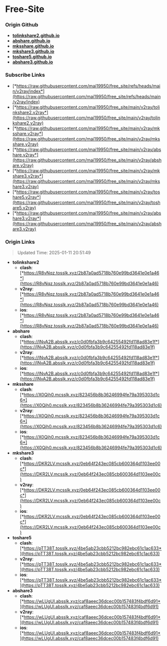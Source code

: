 # Free-Site

### Origin Github

- [**tolinkshare2.github.io**](https://github.com/tolinkshare2/tolinkshare2.github.io)
- [**abshare.github.io**](https://github.com/abshare/abshare.github.io)
- [**mksshare.github.io**](https://github.com/mksshare/mksshare.github.io)
- [**mkshare3.github.io**](https://github.com/mkshare3/mkshare3.github.io)
- [**toshare5.github.io**](https://github.com/toshare5/toshare5.github.io)
- [**abshare3.github.io**](https://github.com/abshare3/abshare3.github.io)

### Subscribe Links

- [*https://raw.githubusercontent.com/mai19950/free_site/refs/heads/main/v2ray/index*](https://raw.githubusercontent.com/mai19950/free_site/refs/heads/main/v2ray/index)
- [*https://raw.githubusercontent.com/mai19950/free_site/main/v2ray/tolinkshare2.v2ray*](https://raw.githubusercontent.com/mai19950/free_site/main/v2ray/tolinkshare2.v2ray)
- [*https://raw.githubusercontent.com/mai19950/free_site/main/v2ray/mksshare.v2ray*](https://raw.githubusercontent.com/mai19950/free_site/main/v2ray/mksshare.v2ray)
- [*https://raw.githubusercontent.com/mai19950/free_site/main/v2ray/abshare.v2ray*](https://raw.githubusercontent.com/mai19950/free_site/main/v2ray/abshare.v2ray)
- [*https://raw.githubusercontent.com/mai19950/free_site/main/v2ray/mkshare3.v2ray*](https://raw.githubusercontent.com/mai19950/free_site/main/v2ray/mkshare3.v2ray)
- [*https://raw.githubusercontent.com/mai19950/free_site/main/v2ray/toshare5.v2ray*](https://raw.githubusercontent.com/mai19950/free_site/main/v2ray/toshare5.v2ray)
- [*https://raw.githubusercontent.com/mai19950/free_site/main/v2ray/abshare3.v2ray*](https://raw.githubusercontent.com/mai19950/free_site/main/v2ray/abshare3.v2ray)

### Origin Links

> Updated Time: 2025-01-11 20:51:49

- **tolinkshare2**
  - **clash**: [*https://R8vNqz.tosslk.xyz/2b87a0ad5718b760e99bd3641e0e1a46*](https://R8vNqz.tosslk.xyz/2b87a0ad5718b760e99bd3641e0e1a46)
  - **v2ray**: [*https://R8vNqz.tosslk.xyz/2b87a0ad5718b760e99bd3641e0e1a46*](https://R8vNqz.tosslk.xyz/2b87a0ad5718b760e99bd3641e0e1a46)
  - **ios**: [*https://R8vNqz.tosslk.xyz/2b87a0ad5718b760e99bd3641e0e1a46*](https://R8vNqz.tosslk.xyz/2b87a0ad5718b760e99bd3641e0e1a46)
- **abshare**
  - **clash**: [*https://INvA2B.absslk.xyz/c0d0fbfa3b9c64255492fd118ad83e1f*](https://INvA2B.absslk.xyz/c0d0fbfa3b9c64255492fd118ad83e1f)
  - **v2ray**: [*https://INvA2B.absslk.xyz/c0d0fbfa3b9c64255492fd118ad83e1f*](https://INvA2B.absslk.xyz/c0d0fbfa3b9c64255492fd118ad83e1f)
  - **ios**: [*https://INvA2B.absslk.xyz/c0d0fbfa3b9c64255492fd118ad83e1f*](https://INvA2B.absslk.xyz/c0d0fbfa3b9c64255492fd118ad83e1f)
- **mksshare**
  - **clash**: [*https://X0Qjh0.mcsslk.xyz/823456b8b36246994fe79a395303d1c6*](https://X0Qjh0.mcsslk.xyz/823456b8b36246994fe79a395303d1c6)
  - **v2ray**: [*https://X0Qjh0.mcsslk.xyz/823456b8b36246994fe79a395303d1c6*](https://X0Qjh0.mcsslk.xyz/823456b8b36246994fe79a395303d1c6)
  - **ios**: [*https://X0Qjh0.mcsslk.xyz/823456b8b36246994fe79a395303d1c6*](https://X0Qjh0.mcsslk.xyz/823456b8b36246994fe79a395303d1c6)
- **mkshare3**
  - **clash**: [*https://DKR2LV.mcsslk.xyz/0eb64f243ec085cb600364d1103ee00c*](https://DKR2LV.mcsslk.xyz/0eb64f243ec085cb600364d1103ee00c)
  - **v2ray**: [*https://DKR2LV.mcsslk.xyz/0eb64f243ec085cb600364d1103ee00c*](https://DKR2LV.mcsslk.xyz/0eb64f243ec085cb600364d1103ee00c)
  - **ios**: [*https://DKR2LV.mcsslk.xyz/0eb64f243ec085cb600364d1103ee00c*](https://DKR2LV.mcsslk.xyz/0eb64f243ec085cb600364d1103ee00c)
- **toshare5**
  - **clash**: [*https://pTT38T.tosslk.xyz/4be5ab23cbb5212bc982ebc61c1ac633*](https://pTT38T.tosslk.xyz/4be5ab23cbb5212bc982ebc61c1ac633)
  - **v2ray**: [*https://pTT38T.tosslk.xyz/4be5ab23cbb5212bc982ebc61c1ac633*](https://pTT38T.tosslk.xyz/4be5ab23cbb5212bc982ebc61c1ac633)
  - **ios**: [*https://pTT38T.tosslk.xyz/4be5ab23cbb5212bc982ebc61c1ac633*](https://pTT38T.tosslk.xyz/4be5ab23cbb5212bc982ebc61c1ac633)
- **abshare3**
  - **clash**: [*https://wLUgUl.absslk.xyz/caf8aeec36dcec00b157483f4bdf6d91*](https://wLUgUl.absslk.xyz/caf8aeec36dcec00b157483f4bdf6d91)
  - **v2ray**: [*https://wLUgUl.absslk.xyz/caf8aeec36dcec00b157483f4bdf6d91*](https://wLUgUl.absslk.xyz/caf8aeec36dcec00b157483f4bdf6d91)
  - **ios**: [*https://wLUgUl.absslk.xyz/caf8aeec36dcec00b157483f4bdf6d91*](https://wLUgUl.absslk.xyz/caf8aeec36dcec00b157483f4bdf6d91)
